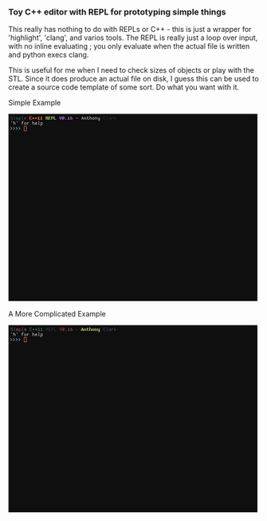 ### Toy C++ editor with REPL for prototyping simple things
This really has nothing to do with REPLs or C++ - this is just a wrapper for 'highlight', 'clang', and varios tools. The REPL is really just a loop over input, with no inline evaluating ; you only evaluate when the actual file is written and python execs clang. 

This is useful for me when I need to check sizes of objects or play with the STL. Since it does produce an actual file on disk, I guess this can be used to create a source code template of some sort. Do what you want with it.

Simple Example

![simple.gif](/img/simple.gif)

A More Complicated Example

![class.gif](/img/class.gif)
